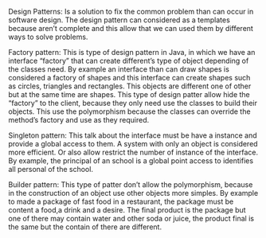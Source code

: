 Design Patterns: Is a solution to fix the common problem than can occur in software design. The design pattern can considered as a templates because aren’t complete and this allow that we can used them by different ways to solve problems.

Factory pattern: This is type of design pattern in Java, in which we have an interface “factory” that can create different’s type of object depending of the classes need. By example an interface than can draw shapes is considered a factory of shapes and this interface can create shapes such as circles, triangles and rectangles. This objects are different one of other but at the same time are shapes.
This type of design patter allow hide the “factory” to the client, because they only need use the classes to build their objects. This use the polymorphism because the classes can override the method’s factory and use as they required. 

Singleton pattern: This talk about the interface must be have a instance and provide a global access to them. A system with only an object is considered more efficient.
Or also allow restrict the number of instance of the interface.
By example, the principal of an school is a global point access to identifies all personal of the school.

Builder pattern: This type of patter don’t allow the polymorphism, because in the construction of an object use other objects more simples. By example to made a package of fast food in a restaurant, the package must be content a food,a drink and a desire. The final product is the package but one of there may contain water and other soda or juice, the product final is the same but the contain of there are different.



  